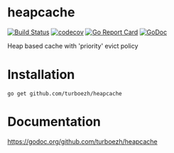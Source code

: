 # heapcache
[![Build Status](https://travis-ci.org/turboezh/heapcache.svg)](https://travis-ci.org/turboezh/heapcache)
[![codecov](https://codecov.io/gh/turboezh/heapcache/branch/master/graph/badge.svg)](https://codecov.io/gh/turboezh/heapcache)
[![Go Report Card](https://goreportcard.com/badge/github.com/turboezh/heapcache)](https://goreportcard.com/report/github.com/turboezh/heapcache)
[![GoDoc](https://godoc.org/github.com/turboezh/heapcache?status.svg)](https://godoc.org/github.com/turboezh/heapcache)

Heap based cache with 'priority' evict policy

# Installation
`go get github.com/turboezh/heapcache`


# Documentation
https://godoc.org/github.com/turboezh/heapcache
